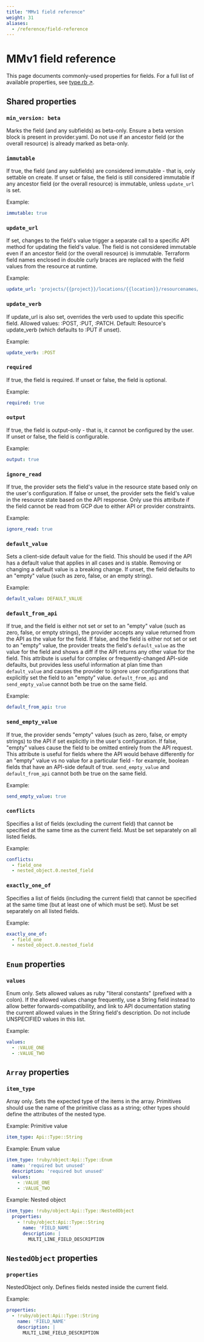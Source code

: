 ```yaml
---
title: "MMv1 field reference"
weight: 31
aliases:
  - /reference/field-reference
---
```


# MMv1 field reference

This page documents commonly-used properties for fields. For a full list of
available properties, see [type.rb ↗]("https://github.com/GoogleCloudPlatform/magic-modules/blob/main/mmv1/api/type.rb").

## Shared properties

### `min_version: beta`
Marks the field (and any subfields) as beta-only. Ensure a beta version block
is present in provider.yaml. Do not use if an ancestor field (or the overall
resource) is already marked as beta-only.

### `immutable`
If true, the field (and any subfields) are considered immutable - that is,
only settable on create. If unset or false, the field is still considered
immutable if any ancestor field (or the overall resource) is immutable,
unless `update_url` is set.

Example:

```yaml
immutable: true
```

### `update_url`
If set, changes to the field's value trigger a separate call to a specific
API method for updating the field's value. The field is not considered
immutable even if an ancestor field (or the overall resource) is immutable.
Terraform field names enclosed in double curly braces are replaced with the
field values from the resource at runtime.

Example:

```yaml
update_url: 'projects/{{project}}/locations/{{location}}/resourcenames/{{name}}/setFieldName'
```

### `update_verb`
If update_url is also set, overrides the verb used to update this specific
field. Allowed values: :POST, :PUT, :PATCH. Default: Resource's update_verb
(which defaults to :PUT if unset).

Example:

```yaml
update_verb: :POST
```

### `required`
If true, the field is required. If unset or false, the field is optional.

Example:

```yaml
required: true
```

### `output`
If true, the field is output-only - that is, it cannot be configured by the
user. If unset or false, the field is configurable.

Example:

```yaml
output: true
```

### `ignore_read`
If true, the provider sets the field's value in the resource state based only
on the user's configuration. If false or unset, the provider sets the field's
value in the resource state based on the API response. Only use this attribute
if the field cannot be read from GCP due to either API or provider constraints.

Example:

```yaml
ignore_read: true
```

### `default_value`
Sets a client-side default value for the field. This should be used if the
API has a default value that applies in all cases and is stable. Removing
or changing a default value is a breaking change. If unset, the field defaults
to an "empty" value (such as zero, false, or an empty string).

Example:

```yaml
default_value: DEFAULT_VALUE
```

### `default_from_api`
If true, and the field is either not set or set to an "empty" value (such as
zero, false, or empty strings), the provider accepts any value returned from
the API as the value for the field. If false, and the field is either not set
or set to an "empty" value, the provider treats the field's `default_value`
as the value for the field and shows a diff if the API returns any other
value for the field. This attribute is useful for complex or
frequently-changed API-side defaults, but provides less useful information at
plan time than `default_value` and causes the provider to ignore user
configurations that explicitly set the field to an "empty" value.
`default_from_api` and `send_empty_value` cannot both be true on the same field.

Example:

```yaml
default_from_api: true
```

### `send_empty_value`
If true, the provider sends "empty" values (such as zero, false, or empty
strings) to the API if set explicitly in the user's configuration. If false,
"empty" values cause the field to be omitted entirely from the API request.
This attribute is useful for fields where the API would behave differently
for an "empty" value vs no value for a particular field - for example,
boolean fields that have an API-side default of true.
`send_empty_value` and `default_from_api` cannot both be true on the same field.

Example:

```yaml
send_empty_value: true
```

### `conflicts`
Specifies a list of fields (excluding the current field) that cannot be
specified at the same time as the current field. Must be set separately on
all listed fields.

Example:

```yaml
conflicts:
  - field_one
  - nested_object.0.nested_field
```

### `exactly_one_of`
Specifies a list of fields (including the current field) that cannot be
specified at the same time (but at least one of which must be set). Must be
set separately on all listed fields.

Example:

```yaml
exactly_one_of:
  - field_one
  - nested_object.0.nested_field
```

## `Enum` properties

### `values`
Enum only. Sets allowed values as ruby "literal constants" (prefixed with a
colon). If the allowed values change frequently, use a String field instead
to allow better forwards-compatibility, and link to API documentation
stating the current allowed values in the String field's description. Do not
include UNSPECIFIED values in this list.

Example:

```yaml
values:
  - :VALUE_ONE
  - :VALUE_TWO
```

## `Array` properties

### `item_type`
Array only. Sets the expected type of the items in the array. Primitives
should use the name of the primitive class as a string; other types should
define the attributes of the nested type.

Example: Primitive value

```yaml
item_type: Api::Type::String
```

Example: Enum value

```yaml
item_type: !ruby/object:Api::Type::Enum
  name: 'required but unused'
  description: 'required but unused'
  values:
    - :VALUE_ONE
    - :VALUE_TWO
```

Example: Nested object

```yaml
item_type: !ruby/object:Api::Type::NestedObject
  properties:
    - !ruby/object:Api::Type::String
      name: 'FIELD_NAME'
      description: |
        MULTI_LINE_FIELD_DESCRIPTION
```

## `NestedObject` properties

### `properties`
NestedObject only. Defines fields nested inside the current field.

Example:

```yaml
properties:
  - !ruby/object:Api::Type::String
    name: 'FIELD_NAME'
    description: |
      MULTI_LINE_FIELD_DESCRIPTION
```
